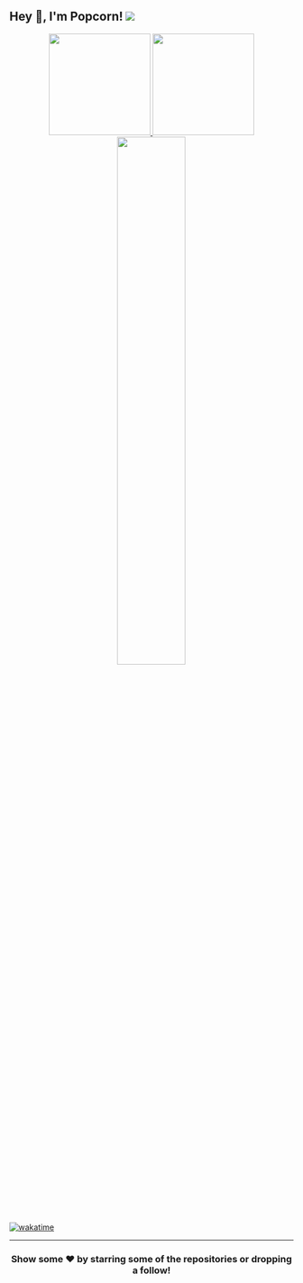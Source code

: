 
## Hey 👋, I'm Popcorn! ![](https://komarev.com/ghpvc/?username=Popcorn371&label=Views&color=lightgrey&style=flat)

<p align="center">
<a href="https://github.com/PopcornTheDev">
  <img height="180em" src="https://github-readme-stats.vercel.app/api?username=Popcorn371&show_icons=true&title_color=5865F2&icon_color=5865F2&text_color=FFFFFF&bg_color=171B23&include_all_commits=true&count_private=true"/>
  <img height="180em" src="https://github-readme-stats.vercel.app/api/top-langs/?username=Popcorn371&layout=compact&langs_count=8&title_color=5865F2&icon_color=5865F2&text_color=FFFFFF&bg_color=171B23"/>
  <img width="49%" src="https://github-readme-streak-stats.herokuapp.com/?user=Popcorn371&fire=5865F2&fire=5865F2&currStreakNum=ffffff&sideLabels=5865F2&currStreakLabel=5865F2&stroke=5865F2&sideNums=ffffff&dates=ffffff&border=ffffff&text_color=FFFFFF&background=171B23" /></a>
</a>
</p>
 
[![wakatime](https://wakatime.com/badge/user/29811bc0-cfd2-4cd8-993f-ca06ced7ea2e.svg)](https://wakatime.com/@29811bc0-cfd2-4cd8-993f-ca06ced7ea2e)

---

<h3 align=center>Show some ❤️ by starring some of the repositories or dropping a follow!</h3>
